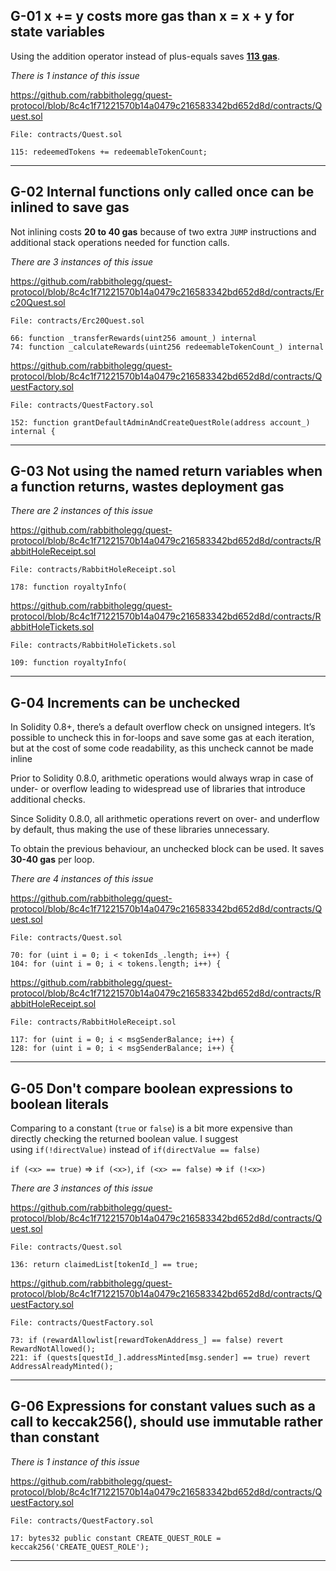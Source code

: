
## G-01 x += y costs more gas than x = x + y for state variables

Using the addition operator instead of plus-equals saves **[113 gas](https://gist.github.com/IllIllI000/cbbfb267425b898e5be734d4008d4fe8)**.

_There is 1 instance of this issue_

https://github.com/rabbitholegg/quest-protocol/blob/8c4c1f71221570b14a0479c216583342bd652d8d/contracts/Quest.sol

```
File: contracts/Quest.sol

115: redeemedTokens += redeemableTokenCount;
```

------

## G-02 Internal functions only called once can be inlined to save gas

Not inlining costs **20 to 40 gas** because of two extra `JUMP` instructions and additional stack operations needed for function calls.

_There are 3 instances of this issue_

https://github.com/rabbitholegg/quest-protocol/blob/8c4c1f71221570b14a0479c216583342bd652d8d/contracts/Erc20Quest.sol

```
File: contracts/Erc20Quest.sol

66: function _transferRewards(uint256 amount_) internal
74: function _calculateRewards(uint256 redeemableTokenCount_) internal
```

https://github.com/rabbitholegg/quest-protocol/blob/8c4c1f71221570b14a0479c216583342bd652d8d/contracts/QuestFactory.sol

```
File: contracts/QuestFactory.sol

152: function grantDefaultAdminAndCreateQuestRole(address account_) internal {
```

-----

## G-03 Not using the named return variables when a function returns, wastes deployment gas

_There are 2 instances of this issue_

https://github.com/rabbitholegg/quest-protocol/blob/8c4c1f71221570b14a0479c216583342bd652d8d/contracts/RabbitHoleReceipt.sol

```
File: contracts/RabbitHoleReceipt.sol

178: function royaltyInfo(
```

https://github.com/rabbitholegg/quest-protocol/blob/8c4c1f71221570b14a0479c216583342bd652d8d/contracts/RabbitHoleTickets.sol

```
File: contracts/RabbitHoleTickets.sol

109: function royaltyInfo(
```

---

## G-04 Increments can be unchecked

In Solidity 0.8+, there’s a default overflow check on unsigned integers. It’s possible to uncheck this in for-loops and save some gas at each iteration, but at the cost of some code readability, as this uncheck cannot be made inline

Prior to Solidity 0.8.0, arithmetic operations would always wrap in case of under- or overflow leading to widespread use of libraries that introduce additional checks.

Since Solidity 0.8.0, all arithmetic operations revert on over- and underflow by default, thus making the use of these libraries unnecessary.

To obtain the previous behaviour, an unchecked block can be used. It saves **30-40 gas** per loop.

_There are 4 instances of this issue_

https://github.com/rabbitholegg/quest-protocol/blob/8c4c1f71221570b14a0479c216583342bd652d8d/contracts/Quest.sol

```
File: contracts/Quest.sol

70: for (uint i = 0; i < tokenIds_.length; i++) {
104: for (uint i = 0; i < tokens.length; i++) {
```

https://github.com/rabbitholegg/quest-protocol/blob/8c4c1f71221570b14a0479c216583342bd652d8d/contracts/RabbitHoleReceipt.sol

```
File: contracts/RabbitHoleReceipt.sol

117: for (uint i = 0; i < msgSenderBalance; i++) {
128: for (uint i = 0; i < msgSenderBalance; i++) {
```

---

## G-05 Don't compare boolean expressions to boolean literals

Comparing to a constant (`true` or `false`) is a bit more expensive than directly checking the returned boolean value. I suggest using `if(!directValue)` instead of `if(directValue == false)`

`if (<x> == true)` => `if (<x>)`, `if (<x> == false)` => `if (!<x>)`

_There are 3 instances of this issue_

https://github.com/rabbitholegg/quest-protocol/blob/8c4c1f71221570b14a0479c216583342bd652d8d/contracts/Quest.sol

```
File: contracts/Quest.sol

136: return claimedList[tokenId_] == true;
```

https://github.com/rabbitholegg/quest-protocol/blob/8c4c1f71221570b14a0479c216583342bd652d8d/contracts/QuestFactory.sol

```
File: contracts/QuestFactory.sol

73: if (rewardAllowlist[rewardTokenAddress_] == false) revert RewardNotAllowed();
221: if (quests[questId_].addressMinted[msg.sender] == true) revert AddressAlreadyMinted();
```

-----

## G-06 Expressions for constant values such as a call to keccak256(), should use immutable rather than constant

_There is 1 instance of this issue_

https://github.com/rabbitholegg/quest-protocol/blob/8c4c1f71221570b14a0479c216583342bd652d8d/contracts/QuestFactory.sol

```
File: contracts/QuestFactory.sol

17: bytes32 public constant CREATE_QUEST_ROLE = keccak256('CREATE_QUEST_ROLE');
```

----
